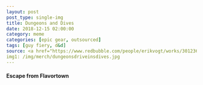 ```yaml
---
layout: post
post_type: single-img
title: Dungeons and Dives
date: 2018-12-15 02:00:00
category: meme
categories: [epic gear, outsourced]
tags: [guy fiery, d&d]
source: <a href="https://www.redbubble.com/people/erikvogt/works/30123698-dungeons-and-diners-and-dragons-and-drive-ins-and-dives-slightly-larger-image?body_color=red&p=t-shirt&print_location=front&size=medium&style=mens&utm_source=google&utm_medium=cpc&utm_campaign=g.pla+notset&country_code=US&gclid=Cj0KCQiAxs3gBRDGARIsAO4tqq2jeaa9n50ZlGgStr40HqmA7-BhwweHAaGLJ88LAoou4K6boj1LO2YaAsSTEALw_wcB" target="_blank" rel="nofollow">RedBubble</a>
img1: /img/merch/dungeonsdriveinsdives.jpg
---
```

#### Escape from Flavortown
